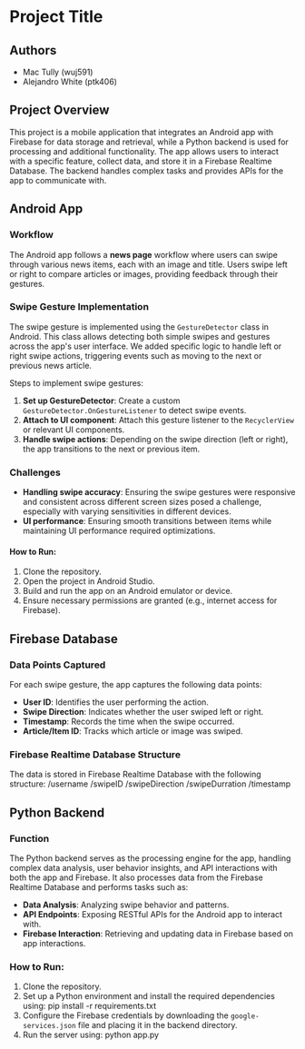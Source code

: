 # Project Title

## Authors
- Mac Tully (wuj591)
- Alejandro White (ptk406)
  
## Project Overview

This project is a mobile application that integrates an Android app with Firebase for data storage and retrieval, while a Python backend is used for processing and additional functionality. The app allows users to interact with a specific feature, collect data, and store it in a Firebase Realtime Database. The backend handles complex tasks and provides APIs for the app to communicate with.

## Android App

### Workflow
The Android app follows a **news page** workflow where users can swipe through various news items, each with an image and title. Users swipe left or right to compare articles or images, providing feedback through their gestures.

### Swipe Gesture Implementation
The swipe gesture is implemented using the `GestureDetector` class in Android. This class allows detecting both simple swipes and gestures across the app's user interface. We added specific logic to handle left or right swipe actions, triggering events such as moving to the next or previous news article.

Steps to implement swipe gestures:
1. **Set up GestureDetector**: Create a custom `GestureDetector.OnGestureListener` to detect swipe events.
2. **Attach to UI component**: Attach this gesture listener to the `RecyclerView` or relevant UI components.
3. **Handle swipe actions**: Depending on the swipe direction (left or right), the app transitions to the next or previous item.

### Challenges
- **Handling swipe accuracy**: Ensuring the swipe gestures were responsive and consistent across different screen sizes posed a challenge, especially with varying sensitivities in different devices.
- **UI performance**: Ensuring smooth transitions between items while maintaining UI performance required optimizations.

#### How to Run:
1. Clone the repository.
2. Open the project in Android Studio.
3. Build and run the app on an Android emulator or device.
4. Ensure necessary permissions are granted (e.g., internet access for Firebase).

## Firebase Database

### Data Points Captured
For each swipe gesture, the app captures the following data points:
- **User ID**: Identifies the user performing the action.
- **Swipe Direction**: Indicates whether the user swiped left or right.
- **Timestamp**: Records the time when the swipe occurred.
- **Article/Item ID**: Tracks which article or image was swiped.

### Firebase Realtime Database Structure
The data is stored in Firebase Realtime Database with the following structure:
/username
/swipeID
/swipeDirection
/swipeDurration
/timestamp

## Python Backend

### Function
The Python backend serves as the processing engine for the app, handling complex data analysis, user behavior insights, and API interactions with both the app and Firebase. It also processes data from the Firebase Realtime Database and performs tasks such as:
- **Data Analysis**: Analyzing swipe behavior and patterns.
- **API Endpoints**: Exposing RESTful APIs for the Android app to interact with.
- **Firebase Interaction**: Retrieving and updating data in Firebase based on app interactions.

### How to Run:
1. Clone the repository.
2. Set up a Python environment and install the required dependencies using: pip install -r requirements.txt
3. Configure the Firebase credentials by downloading the `google-services.json` file and placing it in the backend directory.
4. Run the server using: python app.py

